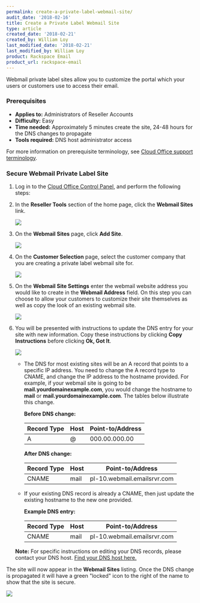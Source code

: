```yaml
---
permalink: create-a-private-label-webmail-site/
audit_date: '2018-02-16'
title: Create a Private Label Webmail Site
type: article
created_date: '2018-02-21'
created_by: William Loy
last_modified_date: '2018-02-21'
last_modified_by: William Loy
product: Rackspace Email
product_url: rackspace-email
---
```


Webmail private label sites allow you to customize the portal which your users or customers use to access their email.

### Prerequisites

- **Applies to:** Administrators of Reseller Accounts
- **Difficulty:** Easy
- **Time needed:** Approximately 5 minutes create the site, 24-48 hours for the DNS changes to propagate
- **Tools required:**  DNS host administrator access

For more information on prerequisite terminology, see [Cloud Office support terminology](/how-to/cloud-office-support-terminology).

### Secure Webmail Private Label Site

1. Log in to the [Cloud Office Control Panel](https://cp.rackspace.com), and perform the following steps:

2. In the **Reseller Tools** section of the home page, click the **Webmail Sites** link.

   <img src="{% asset_path rackspace-email/create-a-private-label-webmail-site/webmail_sites.png %}"/>

3. On the **Webmail Sites** page, click **Add Site**.

   <img src="{% asset_path rackspace-email/create-a-private-label-webmail-site/add_webmail_site1.png %}"/>

4. On the **Customer Selection** page, select the customer company that you are creating a private label webmail site for.

   <img src="{% asset_path rackspace-email/create-a-private-label-webmail-site/customer_selection.png %}"/>

5. On the **Webmail Site Settings** enter the webmail website address you would like to create in the **Webmail Address** field. On this step you can choose to allow your customers to customize their site themselves as well as copy the look of an existing webmail site.

    <img src="{% asset_path rackspace-email/create-a-private-label-webmail-site/site_settings.png %}"/>

6. You will be presented with instructions to update the DNS entry for your site with new information. Copy these instructions by clicking **Copy Instructions** before clicking **Ok, Got It**.

   <img src="{% asset_path rackspace-email/create-a-private-label-webmail-site/site_being_created.png %}"/>

    - The DNS for most existing sites will be an A record that points to a specific IP address. You need to change the A record type to CNAME, and change the IP address to the hostname provided. For example, if your webmail site is going to be **mail.yourdomainexample.com**, you would change the hostname to **mail** or **mail.yourdomainexample.com**. The tables below illustrate this change.

        **Before DNS change:**

        |Record Type | Host | Point-to/Address |
        |---|---|---|
        |A| @ | 000.00.000.00 |

        **After DNS change:**

        |Record Type | Host | Point-to/Address |
        |---|---|---|
        |CNAME| mail| pl-10.webmail.emailsrvr.com |

    - If your existing DNS record is already a CNAME, then just update the existing hostname to the new one provided.

        **Example DNS entry:**

        |Record Type | Host | Point-to/Address |
        |---|---|---|
        |CNAME| mail| pl-10.webmail.emailsrvr.com |

    **Note:** For specific instructions on editing your DNS records, please contact your DNS host. [Find your DNS host here.](/how-to/find-dns-host)

The site will now appear in the **Webmail Sites** listing. Once the DNS change is propagated it will have a green "locked" icon to the right of the name to show that the site is secure.

<img src="{% asset_path rackspace-email/create-a-private-label-webmail-site/secure_completed.png %}"/>
